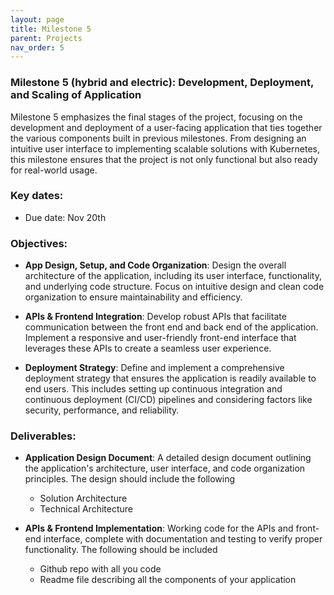 ```yaml
---
layout: page
title: Milestone 5
parent: Projects
nav_order: 5
---
```

### Milestone 5 (hybrid and electric): Development, Deployment, and Scaling of Application

Milestone 5 emphasizes the final stages of the project, focusing on the development and deployment of a user-facing application that ties together the various components built in previous milestones. From designing an intuitive user interface to implementing scalable solutions with Kubernetes, this milestone ensures that the project is not only functional but also ready for real-world usage.


### Key dates:

- Due date: Nov 20th

### Objectives:

- **App Design, Setup, and Code Organization**: 
Design the overall architecture of the application, including its user interface, functionality, and underlying code structure. Focus on intuitive design and clean code organization to ensure maintainability and efficiency.

- **APIs & Frontend Integration**: 
Develop robust APIs that facilitate communication between the front end and back end of the application. Implement a responsive and user-friendly front-end interface that leverages these APIs to create a seamless user experience.

- **Deployment Strategy**: 
Define and implement a comprehensive deployment strategy that ensures the application is readily available to end users. This includes setting up continuous integration and continuous deployment (CI/CD) pipelines and considering factors like security, performance, and reliability.

### Deliverables:

- **Application Design Document**: 
A detailed design document outlining the application's architecture, user interface, and code organization principles. The design should include the following
    - Solution Architecture
    - Technical Architecture

- **APIs & Frontend Implementation**: 
Working code for the APIs and front-end interface, complete with documentation and testing to verify proper functionality. The following should be included
    - Github repo with all you code
    - Readme file describing all the components of your application
